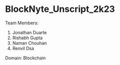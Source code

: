 # BlockNyte_Unscript_2k23

Team Members:
1. Jonathan Duarte
2. Rishabh Gupta
3. Naman Chouhan
4. Renvil Dsa

Domain: Blockchain
